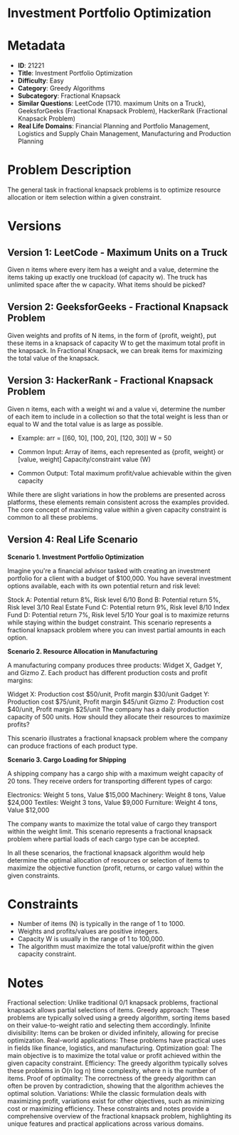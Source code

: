 # Investment Portfolio Optimization

# Metadata

- **ID**: 21221
- **Title**: Investment Portfolio Optimization
- **Difficulty**: Easy
- **Category**: Greedy Algorithms
- **Subcategory**: Fractional Knapsack
- **Similar Questions**: LeetCode (1710. maximum Units on a Truck), GeeksforGeeks (Fractional Knapsack Problem), HackerRank (Fractional Knapsack Problem)
- **Real Life Domains**: Financial Planning and Portfolio Management, Logistics and Supply Chain Management, Manufacturing and Production Planning

# Problem Description

The general task in fractional knapsack problems is to optimize resource allocation or item selection within a given constraint.

# Versions

## Version 1: LeetCode - Maximum Units on a Truck

Given n items where every item has a weight and a value, determine the items taking up exactly one truckload (of capacity w). The truck has unlimited space after the w capacity. What items should be picked?

## Version 2: GeeksforGeeks - Fractional Knapsack Problem

Given weights and profits of N items, in the form of {profit, weight}, put these items in a knapsack of capacity W to get the maximum total profit in the knapsack. In Fractional Knapsack, we can break items for maximizing the total value of the knapsack.

## Version 3: HackerRank - Fractional Knapsack Problem

Given n items, each with a weight wi and a value vi, determine the number of each item to include in a collection so that the total weight is less than or equal to W and the total value is as large as possible.

- Example:
  arr = [[60, 10], [100, 20], [120, 30]]
  W = 50

- Common Input:
  Array of items, each represented as {profit, weight} or [value, weight]
  Capacity/constraint value (W)

- Common Output:
  Total maximum profit/value achievable within the given capacity

While there are slight variations in how the problems are presented across platforms, these elements remain consistent across the examples provided. The core concept of maximizing value within a given capacity constraint is common to all these problems.

## Version 4: Real Life Scenario

**Scenario 1. Investment Portfolio Optimization**

Imagine you're a financial advisor tasked with creating an investment portfolio for a client with a budget of $100,000. You have several investment options available, each with its own potential return and risk level:

Stock A: Potential return 8%, Risk level 6/10
Bond B: Potential return 5%, Risk level 3/10
Real Estate Fund C: Potential return 9%, Risk level 8/10
Index Fund D: Potential return 7%, Risk level 5/10
Your goal is to maximize returns while staying within the budget constraint. This scenario represents a fractional knapsack problem where you can invest partial amounts in each option.

**Scenario 2. Resource Allocation in Manufacturing**

A manufacturing company produces three products: Widget X, Gadget Y, and Gizmo Z. Each product has different production costs and profit margins:

Widget X: Production cost $50/unit, Profit margin $30/unit
Gadget Y: Production cost $75/unit, Profit margin $45/unit
Gizmo Z: Production cost $40/unit, Profit margin $25/unit
The company has a daily production capacity of 500 units. How should they allocate their resources to maximize profits?

This scenario illustrates a fractional knapsack problem where the company can produce fractions of each product type.

**Scenario 3. Cargo Loading for Shipping**

A shipping company has a cargo ship with a maximum weight capacity of 20 tons. They receive orders for transporting different types of cargo:

Electronics: Weight 5 tons, Value $15,000
Machinery: Weight 8 tons, Value $24,000
Textiles: Weight 3 tons, Value $9,000
Furniture: Weight 4 tons, Value $12,000

The company wants to maximize the total value of cargo they transport within the weight limit. This scenario represents a fractional knapsack problem where partial loads of each cargo type can be accepted.

In all these scenarios, the fractional knapsack algorithm would help determine the optimal allocation of resources or selection of items to maximize the objective function (profit, returns, or cargo value) within the given constraints.

# Constraints

- Number of items (N) is typically in the range of 1 to 1000.
- Weights and profits/values are positive integers.
- Capacity W is usually in the range of 1 to 100,000.
- The algorithm must maximize the total value/profit within the given capacity constraint.

# Notes

Fractional selection: Unlike traditional 0/1 knapsack problems, fractional knapsack allows partial selections of items.
Greedy approach: These problems are typically solved using a greedy algorithm, sorting items based on their value-to-weight ratio and selecting them accordingly.
Infinite divisibility: Items can be broken or divided infinitely, allowing for precise optimization.
Real-world applications: These problems have practical uses in fields like finance, logistics, and manufacturing.
Optimization goal: The main objective is to maximize the total value or profit achieved within the given capacity constraint.
Efficiency: The greedy algorithm typically solves these problems in O(n log n) time complexity, where n is the number of items.
Proof of optimality: The correctness of the greedy algorithm can often be proven by contradiction, showing that the algorithm achieves the optimal solution.
Variations: While the classic formulation deals with maximizing profit, variations exist for other objectives, such as minimizing cost or maximizing efficiency.
These constraints and notes provide a comprehensive overview of the fractional knapsack problem, highlighting its unique features and practical applications across various domains.
